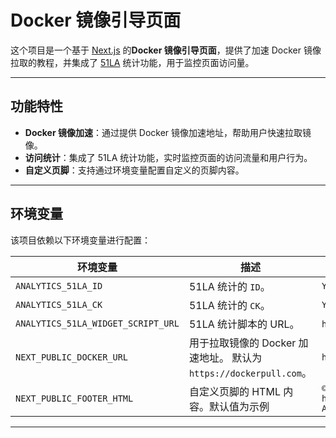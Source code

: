 # Docker 镜像引导页面

这个项目是一个基于 [Next.js](https://nextjs.org/) 的**Docker 镜像引导页面**，提供了加速 Docker 镜像拉取的教程，并集成了 [51LA](https://www.51.la/) 统计功能，用于监控页面访问量。

---

## 功能特性

- **Docker 镜像加速**：通过提供 Docker 镜像加速地址，帮助用户快速拉取镜像。
- **访问统计**：集成了 51LA 统计功能，实时监控页面的访问流量和用户行为。
- **自定义页脚**：支持通过环境变量配置自定义的页脚内容。

---

## 环境变量

该项目依赖以下环境变量进行配置：

| 环境变量                               | 描述                                                 | 示例                                                                                                    |
|------------------------------------|----------------------------------------------------|-------------------------------------------------------------------------------------------------------|
| `ANALYTICS_51LA_ID`                | 51LA 统计的 `ID`。                                     | `YOUR_51LA_ID`                                                                                        |
| `ANALYTICS_51LA_CK`                | 51LA 统计的 `CK`。                                     | `YOUR_51LA_CK`                                                                                        |
| `ANALYTICS_51LA_WIDGET_SCRIPT_URL` | 51LA 统计脚本的 URL。                                    | `https://v6-widget.51.la/v6/需要替换/quote.js?参数`                                                         |
| `NEXT_PUBLIC_DOCKER_URL`           | 用于拉取镜像的 Docker 加速地址。 默认为 `https://dockerpull.com`。 | `https://dockerpull.com`                                                                              |
| `NEXT_PUBLIC_FOOTER_HTML`          | 自定义页脚的 HTML 内容。默认值为示例                              | `© 2024 <a href="https://github.com/candies404/dockerhubmirror">candies404</a>. All rights reserved.` |

---

